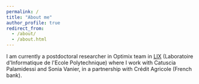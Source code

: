 ```yaml
---
permalink: /
title: "About me"
author_profile: true
redirect_from: 
  - /about/
  - /about.html
---
```


I am currently a postdoctoral researcher in Optimix team in [LIX](https://www.lix.polytechnique.fr/) (Laboratoire d'Informatique de l'Ecole Polytechnique) where I work with Catuscia Palamidessi and Sonia Vanier, in a partnership with Crédit Agricole (French bank).
